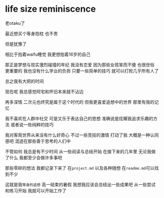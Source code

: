 # life size reminiscence

老otaku了

最近想买个等身抱枕
也不贵

但是犹豫了

相比于抱着waifu睡觉
我更想抱着16岁的自己

那正是梦想与现实激烈碰撞的年纪
我没有恋爱
因为那些女孩笨而不傻
也很世俗
更重要的
我也没有什么学业的负担
只要一些简单的技巧
就可以打败几乎所有人了

总之我有大把的时间

现在呢
我总感觉阿宅和怀旧本来就不沾边

再多深情
二次元也终究是属于这个时代的
但我更喜爱追想中的世界
那里有我的记忆

我不喜欢在人群中社交
可是又乐于表达自己的思想
准确说是炫耀我追求乐趣的方法
或者说一些纯粹的技巧

我对客观世界从来没有什么好奇心
不过一些竞技的激情
打动了我
大概是一种认同感吧
混迹在那些善于思考的人们中

不管如何
我总是有不少时间
从一些阅读与总结开始
在接下来的几年里
无论我做了什么
我都至少会做许多事吧

那些零碎的想法
我都记录下来了
在`project.md`
以及各种随想
在`readme.md`可以找到不少

这就是我`等身的追想`
高一结束的暑假
我想我应该会总结出一些成果吧
从一些尝试和练习开始
我就可以开始工作了













